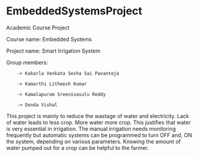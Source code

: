 # EmbeddedSystemsProject

Academic Course Project

Course name: Embedded Systems

Project name: Smart Irrigation System

Group members:

        -> Kakarla Venkata Sesha Sai Pavanteja

        -> Kamarthi Litheesh Kumar

        -> Kamalapuram Sreenivasulu Reddy

        -> Donda Vishal
        

This project is mainly to reduce the wastage of water and electricity. Lack of 
water leads to less crop. More water more crop. This justifies that water is very 
essential in irrigation. The manual irrigation needs monitoring frequently but 
automatic systems can be programmed to turn OFF and, ON the system,
depending on various parameters. Knowing the amount of water pumped out 
for a crop can be helpful to the farmer.
